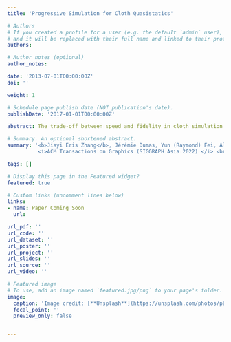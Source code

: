 ```yaml
---
title: 'Progressive Simulation for Cloth Quasistatics'

# Authors
# If you created a profile for a user (e.g. the default `admin` user), write the username (folder name) here
# and it will be replaced with their full name and linked to their profile.
authors:

# Author notes (optional)
author_notes:

date: '2013-07-01T00:00:00Z'
doi: ''

weight: 1

# Schedule page publish date (NOT publication's date).
publishDate: '2017-01-01T00:00:00Z'

abstract: The trade-off between speed and fidelity in cloth simulation is a fundamental computational problem in computer graphics and computational design. Coarse cloth models provide the interactive performance required by designers, but they can not be simulated at higher resolutions ("up-resed") without introducing simulation artifacts and/or unpredicted outcomes, such as different folds, wrinkles and drapes. But how can a coarse simulation predict the result of an unconstrained, high-resolution simulation that has not yet been run? <br> We propose Progressive Cloth Simulation (PCS), a new forward simulation method for efficient preview of cloth quasistatics on exceedingly coarse triangle meshes with consistent and progressive improvement over a hierarchy of increasingly higher-resolution models. PCS provides an efficient coarse previewing simulation method that predicts the coarse-scale folds and wrinkles that will be generated by a corresponding converged, high-fidelity C-IPC simulation of the cloth drape's equilibrium. For each preview PCS can generate an increasing-resolution sequence of consistent models that progress towards this converged solution. This successive improvement can then be interrupted at any point, for example, whenever design parameters.

# Summary. An optional shortened abstract.
summary: '<b>Jiayi Eris Zhang</b>, Jérémie Dumas, Yun (Raymond) Fei, Alec Jacobson, Doug L. James, Danny M. Kaufman <br>
          <i>ACM Transactions on Graphics (SIGGRAPH Asia 2022) </i> <br>'

tags: []

# Display this page in the Featured widget?
featured: true

# Custom links (uncomment lines below)
links:
- name: Paper Coming Soon
  url: 

url_pdf: ''
url_code: ''
url_dataset: ''
url_poster: ''
url_project: ''
url_slides: ''
url_source: ''
url_video: ''

# Featured image
# To use, add an image named `featured.jpg/png` to your page's folder.
image:
  caption: 'Image credit: [**Unsplash**](https://unsplash.com/photos/pLCdAaMFLTE)'
  focal_point: ''
  preview_only: false


---
```

